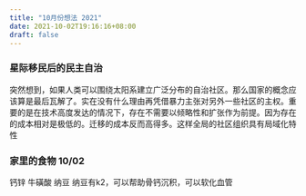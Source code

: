 ```yaml
---
title: "10月份想法 2021"
date: 2021-10-02T19:16:16+08:00
draft: false
---
```


### 星际移民后的民主自治

突然想到，如果人类可以围绕太阳系建立广泛分布的自治社区。那么国家的概念应该算是最后瓦解了。实在没有什么理由再凭借暴力主张对另外一些社区的主权。重要的是在技术高度发达的情况下，存在不需要以倾略性和扩张作为前提。因为存在的成本相对是极低的。迁移的成本反而高得多。这样全局的社区组织具有局域化特性

### 家里的食物 10/02

钙锌 牛磺酸 纳豆 纳豆有k2，可以帮助骨钙沉积，可以软化血管

